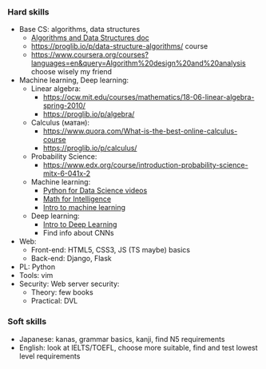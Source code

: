 ### Hard skills
- Base CS: algorithms, data structures
    * [Algorithms and Data Structures doc](https://docs.google.com/document/d/1R5po0pFZavDDjl6P71edC0iVoINHc3HcrMYyZryW56M/edit)
    * https://proglib.io/p/data-structure-algorithms/ course
    * https://www.coursera.org/courses?languages=en&query=Algorithm%20design%20and%20analysis choose wisely my friend
- Machine learning, Deep learning: 
    * Linear algebra: 
      + https://ocw.mit.edu/courses/mathematics/18-06-linear-algebra-spring-2010/
      + https://proglib.io/p/algebra/
    * Calculus (матан):
      + https://www.quora.com/What-is-the-best-online-calculus-course
      + https://proglib.io/p/calculus/
    * Probability Science:
      + https://www.edx.org/course/introduction-probability-science-mitx-6-041x-2
    * Machine learning:
      + [Python for Data Science videos](https://www.youtube.com/watch?v=T5pRlIbr6gg&list=PL2-dafEMk2A6QKz1mrk1uIGfHkC1zZ6UU)
      + [Math for Intelligence](https://www.youtube.com/watch?v=xRJCOz3AfYY&list=PL2-dafEMk2A7mu0bSksCGMJEmeddU_H4D)
      + [Intro to machine learning](https://eu.udacity.com/course/intro-to-machine-learning--ud120)
    * Deep learning:
      + [Intro to Deep Learning](https://www.youtube.com/watch?v=vOppzHpvTiQ&list=PL2-dafEMk2A7YdKv4XfKpfbTH5z6rEEj3)
      + Find info about CNNs
- Web:
    * Front-end: HTML5, CSS3, JS (TS maybe) basics
    * Back-end: Django, Flask
- PL: Python
- Tools: vim
- Security: Web server security:
    * Theory: few books
    * Practical: DVL

### Soft skills
- Japanese: kanas, grammar basics, kanji, find N5 requirements
- English: look at IELTS/TOEFL, choose more suitable, find and test lowest level requirements